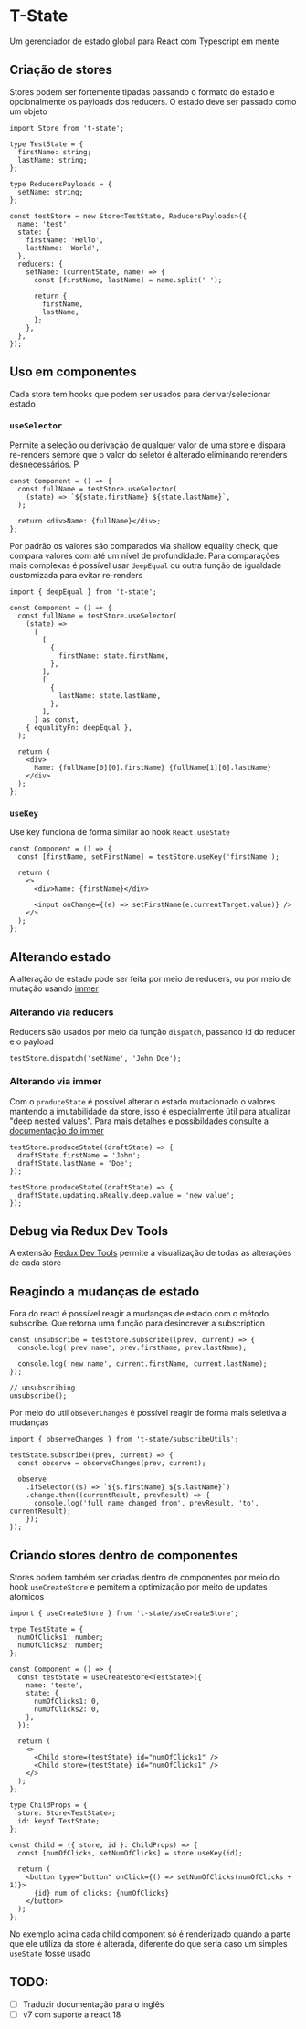 # T-State

Um gerenciador de estado global para React com Typescript em mente

## Criação de stores

Stores podem ser fortemente tipadas passando o formato do estado e opcionalmente os payloads dos reducers. O estado deve ser passado como um objeto

```tsx
import Store from 't-state';

type TestState = {
  firstName: string;
  lastName: string;
};

type ReducersPayloads = {
  setName: string;
};

const testStore = new Store<TestState, ReducersPayloads>({
  name: 'test',
  state: {
    firstName: 'Hello',
    lastName: 'World',
  },
  reducers: {
    setName: (currentState, name) => {
      const [firstName, lastName] = name.split(' ');

      return {
        firstName,
        lastName,
      };
    },
  },
});
```

## Uso em componentes

Cada store tem hooks que podem ser usados para derivar/selecionar estado

### `useSelector`

Permite a seleção ou derivação de qualquer valor de uma store e dispara re-renders sempre que o valor do seletor é alterado eliminando rerenders desnecessários. P

```tsx
const Component = () => {
  const fullName = testStore.useSelector(
    (state) => `${state.firstName} ${state.lastName}`,
  );

  return <div>Name: {fullName}</div>;
};
```

Por padrão os valores são comparados via shallow equality check, que compara valores com até um nível de profundidade. Para comparações mais complexas é possível usar `deepEqual` ou outra função de igualdade customizada para evitar re-renders

```tsx
import { deepEqual } from 't-state';

const Component = () => {
  const fullName = testStore.useSelector(
    (state) =>
      [
        [
          {
            firstName: state.firstName,
          },
        ],
        [
          {
            lastName: state.lastName,
          },
        ],
      ] as const,
    { equalityFn: deepEqual },
  );

  return (
    <div>
      Name: {fullName[0][0].firstName} {fullName[1][0].lastName}
    </div>
  );
};
```

### `useKey`

Use key funciona de forma similar ao hook `React.useState`

```tsx
const Component = () => {
  const [firstName, setFirstName] = testStore.useKey('firstName');

  return (
    <>
      <div>Name: {firstName}</div>

      <input onChange={(e) => setFirstName(e.currentTarget.value)} />
    </>
  );
};
```

## Alterando estado

A alteração de estado pode ser feita por meio de reducers, ou por meio de mutação usando [immer](https://immerjs.github.io/immer/)

### Alterando via reducers

Reducers são usados por meio da função `dispatch`, passando id do reducer e o payload

```tsx
testStore.dispatch('setName', 'John Doe');
```

### Alterando via immer

Com o `produceState` é possível alterar o estado mutacionado o valores mantendo a imutabilidade da store, isso é especialmente útil para atualizar "deep nested values". Para mais detalhes e possibildades consulte a [documentação do immer](https://immerjs.github.io/immer/update-patterns)

```tsx
testStore.produceState((draftState) => {
  draftState.firstName = 'John';
  draftState.lastName = 'Doe';
});

testStore.produceState((draftState) => {
  draftState.updating.aReally.deep.value = 'new value';
});
```

## Debug via Redux Dev Tools

A extensão [Redux Dev Tools](https://chrome.google.com/webstore/detail/redux-devtools/lmhkpmbekcpmknklioeibfkpmmfibljd?hl=en) permite a visualização de todas as alterações de cada store

## Reagindo a mudanças de estado

Fora do react é possível reagir a mudanças de estado com o método subscribe. Que retorna uma função para desincrever a subscription

```tsx
const unsubscribe = testStore.subscribe((prev, current) => {
  console.log('prev name', prev.firstName, prev.lastName);

  console.log('new name', current.firstName, current.lastName);
});

// unsubscribing
unsubscribe();
```

Por meio do util `obseverChanges` é possível reagir de forma mais seletiva a mudanças

```tsx
import { observeChanges } from 't-state/subscribeUtils';

testState.subscribe((prev, current) => {
  const observe = observeChanges(prev, current);

  observe
    .ifSelector((s) => `${s.firstName} ${s.lastName}`)
    .change.then((currentResult, prevResult) => {
      console.log('full name changed from', prevResult, 'to', currentResult);
    });
});
```

## Criando stores dentro de componentes

Stores podem também ser criadas dentro de componentes por meio do hook `useCreateStore` e pemitem a optimização por meito de updates atomicos

```tsx
import { useCreateStore } from 't-state/useCreateStore';

type TestState = {
  numOfClicks1: number;
  numOfClicks2: number;
};

const Component = () => {
  const testState = useCreateStore<TestState>({
    name: 'teste',
    state: {
      numOfClicks1: 0,
      numOfClicks2: 0,
    },
  });

  return (
    <>
      <Child store={testState} id="numOfClicks1" />
      <Child store={testState} id="numOfClicks1" />
    </>
  );
};

type ChildProps = {
  store: Store<TestState>;
  id: keyof TestState;
};

const Child = ({ store, id }: ChildProps) => {
  const [numOfClicks, setNumOfClicks] = store.useKey(id);

  return (
    <button type="button" onClick={() => setNumOfClicks(numOfClicks + 1)}>
      {id} num of clicks: {numOfClicks}
    </button>
  );
};
```

No exemplo acima cada child component só é renderizado quando a parte que ele utiliza da store é alterada, diferente do que seria caso um simples `useState` fosse usado

## TODO:

- [ ] Traduzir documentação para o inglês
- [ ] v7 com suporte a react 18
